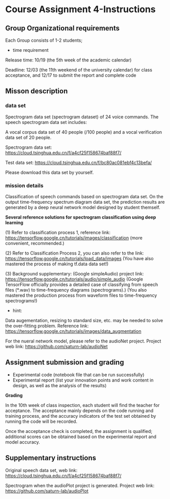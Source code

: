 # Course Assignment 4-Instructions

## Group Organizational requirements

Each Group consists of 1-2 students;

* time requirement

Release time: 10/19 (the 5th week of the academic calendar)

Deadline: 12/03 (the 11th weekend of the university calendar) for class acceptance, and 12/17 to submit the report and complete code


## Misson description

###  data set 

Spectrogram data set (spectrogram dataset) of 24 voice commands. The speech spectrogram data set includes:

A vocal corpus data set of 40 people (/100 people) and a vocal verification data set of 20 people.

Spectrogram data set: https://cloud.tsinghua.edu.cn/f/a4cf25f158674baf88f7/

Test data set: https://cloud.tsinghua.edu.cn/f/bc80ac081ebf4c13befa/

Please download this data set by yourself.

### mission details

Classification of speech commands based on  spectrogram data set. On the output time-frequency spectrum diagram data set, the prediction results are generated by a deep neural network model designed by student themself.

**Several reference solutions for spectrogram classification using deep learning**

(1) Refer to classification process 1, reference link: https://tensorflow.google.cn/tutorials/images/classification (more convenient, recommended.)

(2) Refer to Classification Process 2, you can also refer to the link: https://tensorflow.google.cn/tutorials/load_data/images (You have also mastered the process of making tf.data data set!)

(3) Background supplementary: (Google simpleAudio) project link: https://tensorflow.google.cn/tutorials/audio/simple_audio
(Google TensorFlow officially provides a detailed case of classifying from speech files (*.wav) to time-frequency diagrams (spectrograms).) (You also mastered the production process from waveform files to time-frequency spectrograms!)

* hint:

Data augementation, resizing to standard size, etc. may be needed to solve the over-fitting problem. Reference link: https://tensorflow.google.cn/tutorials/images/data_augmentation

For the nueral network model, please refer to the audioNet project. Project web link: https://github.com/saturn-lab/audioNet



## Assignment submission and grading

- Experimental code  (notebook file that can be run successfully)
- Experimental report (list your innovation points and work content in design, as well as the analysis of the results)


**Grading**

In the 10th week of class inspection, each student will find the teacher for acceptance. The acceptance mainly depends on the code running and training process, and the accuracy indicators of the test set obtained by running the code will be recorded.

Once the acceptance check is completed, the assignment is qualified; additional scores can be obtained based on the experimental report and model accuracy.

## Supplementary instructions

Original speech data set, web link: https://cloud.tsinghua.edu.cn/f/a4cf25f158674baf88f7/

Spectrogram when the audioPlot project is generated. Project web link: https://github.com/saturn-lab/audioPlot